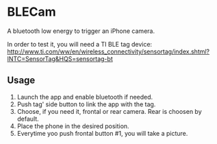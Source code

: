 BLECam
======

A bluetooth low energy to trigger an iPhone camera.

In order to test it, you will need a TI BLE tag device:
http://www.ti.com/ww/en/wireless_connectivity/sensortag/index.shtml?INTC=SensorTag&HQS=sensortag-bt

Usage
-----

 1. Launch the app and enable bluetooth if needed.
 2. Push tag' side button to link the app with the tag.
 3. Choose, if you need it, frontal or rear camera. Rear is choosen by default.
 4. Place the phone in the desired position.
 5. Everytime yoo push frontal button #1, you will take a picture.
